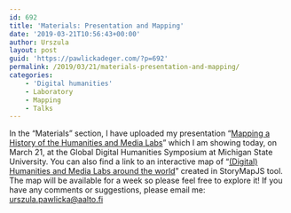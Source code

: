 ```yaml
---
id: 692
title: 'Materials: Presentation and Mapping'
date: '2019-03-21T10:56:43+00:00'
author: Urszula
layout: post
guid: 'https://pawlickadeger.com/?p=692'
permalink: /2019/03/21/materials-presentation-and-mapping/
categories:
    - 'Digital humanities'
    - Laboratory
    - Mapping
    - Talks
---
```


In the “Materials” section, I have uploaded my presentation “[Mapping a History of the Humanities and Media Labs](https://pawlickadeger.com/wp-content/uploads/2019/03/Pawlicka-Deger_Mapping_Humanities_and_Media_Labs.pdf)” which I am showing today, on March 21, at the Global Digital Humanities Symposium at Michigan State University. You can also find a link to an interactive map of “[(Digital) Humanities and Media Labs around the world](http://pawlickadeger.com/humanities-labs/)” created in StoryMapJS tool. The map will be available for a week so please feel free to explore it! If you have any comments or suggestions, please email me: urszula.pawlicka@aalto.fi